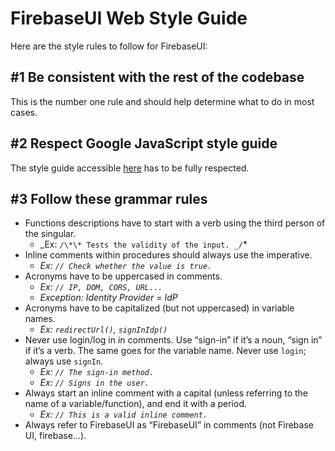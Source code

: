 # FirebaseUI Web Style Guide

Here are the style rules to follow for FirebaseUI:

## #1 Be consistent with the rest of the codebase

This is the number one rule and should help determine what to do in most cases.

## #2 Respect Google JavaScript style guide

The style guide accessible
[here](https://google.github.io/styleguide/javascriptguide.xml) has to be fully
respected.

## #3 Follow these grammar rules

* Functions descriptions have to start with a verb using the third person of the
  singular.
  * _Ex: `/\*\* Tests the validity of the input. _/`\*
* Inline comments within procedures should always use the imperative.
  * _Ex: `// Check whether the value is true.`_
* Acronyms have to be uppercased in comments.
  * _Ex: `// IP, DOM, CORS, URL...`_
  * _Exception: Identity Provider = IdP_
* Acronyms have to be capitalized (but not uppercased) in variable names.
  * _Ex: `redirectUrl()`, `signInIdp()`_
* Never use login/log in in comments. Use “sign-in” if it’s a noun, “sign in” if
  it’s a verb. The same goes for the variable name. Never use `login`; always use
  `signIn`.
  * _Ex: `// The sign-in method.`_
  * _Ex: `// Signs in the user.`_
* Always start an inline comment with a capital (unless referring to the name of
  a variable/function), and end it with a period.
  * _Ex: `// This is a valid inline comment.`_
* Always refer to FirebaseUI as “FirebaseUI” in comments (not Firebase UI,
  firebase…).
